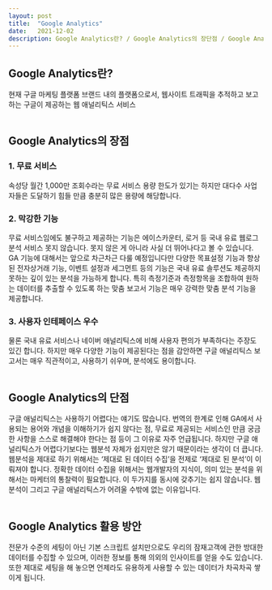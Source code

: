 ```yaml
---
layout: post
title:  "Google Analytics"
date:   2021-12-02
description: Google Analytics란? / Google Analytics의 장단점 / Google Analytics 활용방안
---
```


## Google Analytics란?
현재 구글 마케팅 플랫폼 브랜드 내의 플랫폼으로서, 웹사이트 트래픽을 추적하고 보고하는 구글이 제공하는 웹 애널리틱스 서비스
<br>
<br>

## Google Analytics의 장점
### 1. 무료 서비스
속성당 월간 1,000만 조회수라는 무료 서비스 용량 한도가 있기는 하지만 대다수 사업자들은 도달하기 힘들 만큼 충분히 많은 용량에 해당합니다.
 <br>

### 2. 막강한 기능
무료 서비스임에도 불구하고 제공하는 기능은 에이스카운터, 로거 등 국내 유료 웹로그분석 서비스 못지 않습니다. 못지 않은 게 아니라 사실 더 뛰어나다고 볼 수 있습니다. GA 기능에 대해서는 앞으로 차근차근 다룰 예정입니다만 다양한 목표설정 기능과 향상된 전자상거래 기능, 이벤트 설정과 세그먼트 등의 기능은 국내 유료 솔루션도 제공하지 못하는 깊이 있는 분석을 가능하게 합니다. 특히 측정기준과 측정항목을 조합하여 원하는 데이터를 추출할 수 있도록 하는 맞춤 보고서 기능은 매우 강력한 맞춤 분석 기능을 제공합니다.
<br>

### 3. 사용자 인테페이스 우수
물론 국내 유료 서비스나 네이버 애널리틱스에 비해 사용자 편의가 부족하다는 주장도 있긴 합니다. 하지만 매우 다양한 기능이 제공된다는 점을 감안하면 구글 애널리틱스 보고서는 매우 직관적이고, 사용하기 쉬우며, 분석에도 용이합니다.
<br>
<br>

## Google Analytics의 단점
구글 애널리틱스는 사용하기 어렵다는 얘기도 많습니다. 번역의 한계로 인해 GA에서 사용되는 용어와 개념을 이해하기가 쉽지 않다는 점, 무료로 제공되는 서비스인 만큼 궁금한 사항을 스스로 해결해야 한다는 점 등이 그 이유로 자주 언급됩니다. 하지만 구글 애널리틱스가 어렵다기보다는 웹분석 자체가 쉽지만은 않기 때문이라는 생각이 더 큽니다. 웹분석을 제대로 하기 위해서는 ‘제대로 된 데이터 수집’을 전제로 ‘제대로 된 분석’이 이뤄져야 합니다. 정확한 데이터 수집을 위해서는 웹개발자의 지식이, 의미 있는 분석을 위해서는 마케터의 통찰력이 필요합니다. 이 두가지를 동시에 갖추기는 쉽지 않습니다. 웹분석이 그리고 구글 애널리틱스가 어려울 수밖에 없는 이유입니다.
<br>
<br>

## Google Analytics 활용 방안
전문가 수준의 세팅이 아닌 기본 스크립트 설치만으로도 우리의 잠재고객에 관한 방대한 데이터를 수집할 수 있으며, 이러한 정보를 통해 의외의 인사이트를 얻을 수도 있습니다. 또한 제대로 세팅을 해 놓으면 언제라도 유용하게 사용할 수 있는 데이터가 차곡차곡 쌓이게 됩니다.